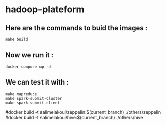 # hadoop-plateform

## Here are the commands to buid the images : 
```
make build
```

## Now we run it :
```
docker-compose up -d
```

## We can test it with :

```
make mapreduce
make spark-submit-cluster
make spark-submit-client
```




#docker build -t salimelakoui/zeppelin:$(current_branch) ./others/zeppelin
#docker build -t salimelakoui/hive:$(current_branch) ./others/hive





